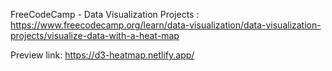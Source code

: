 FreeCodeCamp - Data Visualization Projects : https://www.freecodecamp.org/learn/data-visualization/data-visualization-projects/visualize-data-with-a-heat-map

Preview link: https://d3-heatmap.netlify.app/
